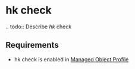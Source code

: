 # hk check

.. todo::
    Describe *hk* check

## Requirements

* hk check is enabled in [Managed Object Profile](../../../reference/concepts/managed-object-profile/index.md)
